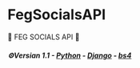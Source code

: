  # FegSocialsAPI
 🦍 FEG SOCIALS API 🦍
 <p>                                                      </p> 
 
 <h5> <b>⚙Versian 1.1</b> - <u>Python</u> - <u>Django</u> - <u>bs4</u> </h5> 

<title>For edit project 👇🏻<title>
 <pre>- apt install python3  
- pip install django  
- git clone https://github.com/JustinStar-py/feg-social-api   
- cd feg-social-api  
- pip -r install requirements  
- python manage.py migrate  
- python manage.py runserver  
- Now, you can see base codes and ... !😄</pre> 

 <table>   
  <li> Instagram API 🍟</li>   
  <li> Twitter API 🍗</li>   
  <li> Telegram coming soon..!</li> 
</table> 

<p>🌍Documentation:</p> 

<h4>*GET - API - Instagram📸</h4>

<h3>Get all information:</h3>
<pre>All Data:          API/GET/Instagram/get_data</pre>

<h3>Get details:</h3>
  <table>
   <pre>
     <li>Name - instagram:                   API/GET/Instagram/full_name</li>
     <li>Bio - Instagram:                    API/GET/Instagram/biography</li>
     <li>Followers - Instagram:              API/GET/Instagram/followers</li>
     <li>Following - Instagram:              API/GET/Instagram/following</li>
     <li>Profile pic url - Instagram:        API/GET/Instagram/profile_pic_url</li>
     <li>business category name - Instagram: API/GET/Instagram/business_category_name</li>
     <li>posts video - Instagram:            API/GET/Instagram/posts_video</li>
     <li>display url - Instagram:            API/GET/Instagram/display_url</li>
     <li>business email - Instagram:         API/GET/Instagram/business_email</li>
     <li>and more ....</li>
   </pre>
 </table>

<h4>*GET - API - Twitter🕊</h4>

<h3>Get all information:</h3>
<pre>All Data:          API/GET/Twitter/get_data</pre>

<h3>Get details:</h3>
 <table>
  <pre>
    <li>Name - Twitter:                   API/GET/Twitter/Name</li>
    <li>Bio - Twitter:                    API/GET/Twitter/Bio</li>
    <li>Followers - Twitter:              API/GET/Twitter/Followers</li>
    <li>Following - Twitter:              API/GET/Twitter/Following</li>
    <li>Location - Twitter:               API/GET/Twitter/Location</li>
    <li>Language - Twitter:               API/GET/Twitter/Language</li>
    <li>Retweets - Twitter:               API/GET/Twitter/Retweets</li>
    <li>and more ....</li>
  </pre>
</table>
